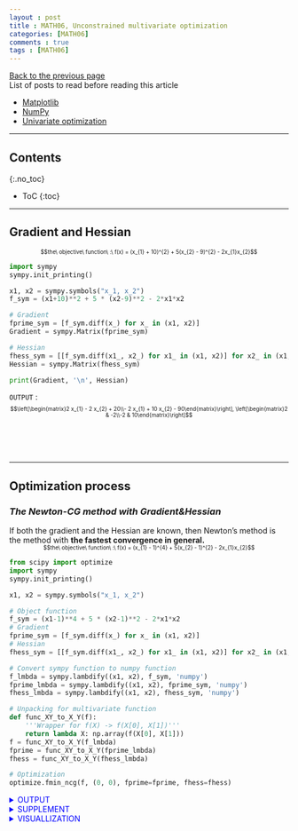 ```yaml
---
layout : post
title : MATH06, Unconstrained multivariate optimization
categories: [MATH06]
comments : true
tags : [MATH06]
---
```

[Back to the previous page](https://userdyk-github.github.io/Study.html) <br>
List of posts to read before reading this article
- <a href='https://userdyk-github.github.io/pl03-topic02/PL03-Topic02-Matplotlib.html' target="_blank">Matplotlib</a>
- <a href='https://userdyk-github.github.io/pl03-topic02/PL03-Topic02-NumPy.html' target="_blank">NumPy</a>
- <a href='https://userdyk-github.github.io/math06/MATH06-Univariate-optimization.html'>Univariate optimization</a>


---

## Contents
{:.no_toc}

* ToC
{:toc}

<hr class="division1">

## **Gradient and Hessian**

<div style="font-size: 70%; text-align:center;"> $$the\ objective\ function\ :\ f(x) = (x_{1} + 10)^{2} + 5(x_{2} - 9)^{2} - 2x_{1}x_{2}$$</div>

```python
import sympy
sympy.init_printing()

x1, x2 = sympy.symbols("x_1, x_2") 
f_sym = (x1+10)**2 + 5 * (x2-9)**2 - 2*x1*x2 

# Gradient
fprime_sym = [f_sym.diff(x_) for x_ in (x1, x2)]
Gradient = sympy.Matrix(fprime_sym)

# Hessian  
fhess_sym = [[f_sym.diff(x1_, x2_) for x1_ in (x1, x2)] for x2_ in (x1, x2)] 
Hessian = sympy.Matrix(fhess_sym)

print(Gradient, '\n', Hessian)
```
`OUTPUT` :
<span style="font-size: 70%;"> $$\left[\begin{matrix}2 x_{1} - 2 x_{2} + 20\\- 2 x_{1} + 10 x_{2} - 90\end{matrix}\right], \left[\begin{matrix}2 & -2\\-2 & 10\end{matrix}\right]$$</span>

<br><br><br>
<hr class="division2">

## **Optimization process**
### ***The Newton-CG method with Gradient&Hessian***

<div class='jb-medium'>If both the gradient and the Hessian are known, then Newton’s method is the method with <strong>the fastest convergence in general.</strong></div> 

<div style="font-size: 70%; text-align:center;"> $$the\ objective\ function\ :\ f(x) = (x_{1} - 1)^{4} + 5(x_{2} - 1)^{2} - 2x_{1}x_{2}$$</div>

```python
from scipy import optimize
import sympy
sympy.init_printing()

x1, x2 = sympy.symbols("x_1, x_2") 

# Object function
f_sym = (x1-1)**4 + 5 * (x2-1)**2 - 2*x1*x2 
# Gradient
fprime_sym = [f_sym.diff(x_) for x_ in (x1, x2)]
# Hessian  
fhess_sym = [[f_sym.diff(x1_, x2_) for x1_ in (x1, x2)] for x2_ in (x1, x2)] 

# Convert sympy function to numpy function
f_lmbda = sympy.lambdify((x1, x2), f_sym, 'numpy') 
fprime_lmbda = sympy.lambdify((x1, x2), fprime_sym, 'numpy')
fhess_lmbda = sympy.lambdify((x1, x2), fhess_sym, 'numpy')

# Unpacking for multivariate function
def func_XY_to_X_Y(f):    
    '''Wrapper for f(X) -> f(X[0], X[1])'''
    return lambda X: np.array(f(X[0], X[1])) 
f = func_XY_to_X_Y(f_lmbda) 
fprime = func_XY_to_X_Y(fprime_lmbda) 
fhess = func_XY_to_X_Y(fhess_lmbda)

# Optimization
optimize.fmin_ncg(f, (0, 0), fprime=fprime, fhess=fhess)
```

<details markdown="1">
<summary class='jb-small' style="color:blue">OUTPUT</summary>
<hr class='division3'>
```
Optimization terminated successfully.
         Current function value: -3.867223
         Iterations: 8
         Function evaluations: 10
         Gradient evaluations: 17
         Hessian evaluations: 8
array([1.88292613, 1.37658523])
```
<hr class='division3'>
</details>

<details markdown="1">
<summary class='jb-small' style="color:blue">SUPPLEMENT</summary>
<hr class='division3'>
Gradient
```
sympy.Matrix(fprime_sym)
```
`OUTPUT` :
<span style="font-size: 70%;"> $$\left[\begin{matrix}- 2 x_{2} + 4 \left(x_{1} - 1\right)^{3}\\- 2 x_{1} + 10 x_{2} - 10\end{matrix}\right]$$</span><br>
Hessian
```
sympy.Matrix(fhess_sym)
```
`OUTPUT` :
<span style="font-size: 70%;"> $$\left[\begin{matrix}12 \left(x_{1} - 1\right)^{2} & -2\\-2 & 10\end{matrix}\right]$$</span>
<hr class='division3'>
</details>

<details markdown="1">
<summary class='jb-small' style="color:blue">VISUALLIZATION</summary>
<hr class='division3'>
```python
import matplotlib.pyplot as plt

x_opt = optimize.fmin_ncg(f, (0, 0), fprime=fprime, fhess=fhess)  
x_ = y_ = np.linspace(-1, 4, 100)  
X, Y = np.meshgrid(x_, y_)

fig, ax = plt.subplots(figsize=(6, 4)) 
c = ax.contour(X, Y, f_lmbda(X, Y), 100)   
plt.colorbar(c, ax=ax)

ax.plot(x_opt[0], x_opt[1], 'r*', markersize=15)   
ax.set_xlabel(r"$x_1$", fontsize=18)   
ax.set_ylabel(r"$x_2$", fontsize=18)    
plt.show()
```
![다운로드 (8)](https://user-images.githubusercontent.com/52376448/65281242-1747a400-db6d-11e9-9be4-635a88f95011.png)
<hr class='division3'>
</details>
<br><br><br>

---

<br><br><br>

### ***The BFGS algorithm with Gradient***

<div class="medium">Although the BFGS and the conjugate gradient methods theoretically have slower convergence than Newton’s method, they can sometimes offer <strong>improved stability</strong> and can therefore be preferable. </div>

<div style="font-size: 70%; text-align:center;"> $$the\ objective\ function\ :\ f(x) = (x_{1} - 1)^{4} + 5(x_{2} - 1)^{2} - 2x_{1}x_{2}$$</div>

```python
from scipy import optimize
import sympy
sympy.init_printing()
import numpy as np

x1, x2 = sympy.symbols("x_1, x_2") 

# Object function
f_sym = (x1-1)**4 + 5 * (x2-1)**2 - 2*x1*x2 
# Gradient
fprime_sym = [f_sym.diff(x_) for x_ in (x1, x2)]

# Convert sympy function to numpy function
f_lmbda = sympy.lambdify((x1, x2), f_sym, 'numpy') 
fprime_lmbda = sympy.lambdify((x1, x2), fprime_sym, 'numpy')

# Unpacking for multivariate function
def func_XY_to_X_Y(f):    
    '''Wrapper for f(X) -> f(X[0], X[1])'''
    return lambda X: np.array(f(X[0], X[1])) 
f = func_XY_to_X_Y(f_lmbda) 
fprime = func_XY_to_X_Y(fprime_lmbda) 

# Optimization
optimize.fmin_bfgs(f, (0, 0), fprime=fprime)
```

<details markdown="1">
<summary class='jb-small' style="color:blue">OUTPUT</summary>
<hr class='division3'>
```
Optimization terminated successfully.
         Current function value: -3.867223
         Iterations: 9
         Function evaluations: 13
         Gradient evaluations: 13
array([1.88292645, 1.37658596])
```
<hr class='division3'>
</details>
<details markdown="1">
<summary class='jb-small' style="color:blue">SUPPLEMENT</summary>
<hr class='division3'>
Gradient
```
sympy.Matrix(fprime_sym)
```
`OUTPUT` :
<span style="font-size: 70%;">$$\left[\begin{matrix}- 2 x_{2} + 4 \left(x_{1} - 1\right)^{3}\\- 2 x_{1} + 10 x_{2} - 10\end{matrix}\right]$$</span><br>
<hr class='division3'>
</details>

<details markdown="1">
<summary class='jb-small' style="color:blue">VISUALLIZATION</summary>
<hr class='division3'>
```python
import matplotlib.pyplot as plt

x_opt = optimize.fmin_bfgs(f, (0, 0), fprime=fprime)
x_ = y_ = np.linspace(-1, 4, 100)  
X, Y = np.meshgrid(x_, y_)

fig, ax = plt.subplots(figsize=(6, 4)) 
c = ax.contour(X, Y, f_lmbda(X, Y), 100)   
plt.colorbar(c, ax=ax)

ax.plot(x_opt[0], x_opt[1], 'r*', markersize=15)   
ax.set_xlabel(r"$x_1$", fontsize=18)   
ax.set_ylabel(r"$x_2$", fontsize=18)    
plt.show()
```
![다운로드 (9)](https://user-images.githubusercontent.com/52376448/65285866-b3c37380-db78-11e9-84b2-f00ef7001f7c.png)
<hr class='division3'>
</details>
<br><br><br>

---

### ***A nonlinear conjugate gradient algorithm with Gradient***

<div class="medium">Although the BFGS and the conjugate gradient methods theoretically have slower convergence than Newton’s method, they can sometimes offer <strong>improved stability</strong> and can therefore be preferable. </div>

<div style="font-size: 70%; text-align:center;"> $$the\ objective\ function\ :\ f(x) = (x_{1} - 1)^{4} + 5(x_{2} - 1)^{2} - 2x_{1}x_{2}$$</div>

```python
from scipy import optimize
import sympy
sympy.init_printing()
import numpy as np

x1, x2 = sympy.symbols("x_1, x_2") 

# Object function
f_sym = (x1-1)**4 + 5 * (x2-1)**2 - 2*x1*x2 
# Gradient
fprime_sym = [f_sym.diff(x_) for x_ in (x1, x2)]

# Convert sympy function to numpy function
f_lmbda = sympy.lambdify((x1, x2), f_sym, 'numpy') 
fprime_lmbda = sympy.lambdify((x1, x2), fprime_sym, 'numpy')

# Unpacking for multivariate function
def func_XY_to_X_Y(f):    
    '''Wrapper for f(X) -> f(X[0], X[1])'''
    return lambda X: np.array(f(X[0], X[1])) 
f = func_XY_to_X_Y(f_lmbda) 
fprime = func_XY_to_X_Y(fprime_lmbda) 

# Optimization
optimize.fmin_cg(f, (0, 0), fprime=fprime)
```

<details markdown="1">
<summary class='jb-small' style="color:blue">OUTPUT</summary>
<hr class='division3'>
```
Optimization terminated successfully.
         Current function value: -3.867223
         Iterations: 8
         Function evaluations: 18
         Gradient evaluations: 18
array([1.88292612, 1.37658523])
```
<hr class='division3'>
</details>
<details markdown="1">
<summary class='jb-small' style="color:blue">SUPPLEMENT</summary>
<hr class='division3'>
Gradient
```
sympy.Matrix(fprime_sym)
```
`OUTPUT` :
<span style="font-size: 70%;">$$\left[\begin{matrix}- 2 x_{2} + 4 \left(x_{1} - 1\right)^{3}\\- 2 x_{1} + 10 x_{2} - 10\end{matrix}\right]$$</span>
<hr class='division3'>
</details>
<details markdown="1">
<summary class='jb-small' style="color:blue">VISUALLIZATION</summary>
<hr class='division3'>
```python
import matplotlib.pyplot as plt

x_opt = optimize.fmin_cg(f, (0, 0), fprime=fprime)
x_ = y_ = np.linspace(-1, 4, 100)  
X, Y = np.meshgrid(x_, y_)

fig, ax = plt.subplots(figsize=(6, 4)) 
c = ax.contour(X, Y, f_lmbda(X, Y), 100)   
plt.colorbar(c, ax=ax)

ax.plot(x_opt[0], x_opt[1], 'r*', markersize=15)   
ax.set_xlabel(r"$x_1$", fontsize=18)   
ax.set_ylabel(r"$x_2$", fontsize=18)    
plt.show()
```
![다운로드 (10)](https://user-images.githubusercontent.com/52376448/65286094-54199800-db79-11e9-9877-1e639502119b.png)
<hr class='division3'>
</details>
<br><br><br>

---

### ***the BFGS algorithm without Gradient&Hessian***

<div class='jb-medium'>In general, the BFGS method is often a good first approach to try, in particular if neither the gradient nor the Hessian is known. If only the gradient is known, then the BFGS method is still <strong>the generally recommended method</strong> to use, although the conjugate gradient method is often a competitive alternative to the BFGS method.</div>

<div style="font-size: 70%; text-align:center;"> $$the\ objective\ function\ :\ f(x) = (x_{1} - 1)^{4} + 5(x_{2} - 1)^{2} - 2x_{1}x_{2}$$</div>

```python
from scipy import optimize
import sympy
sympy.init_printing()
import numpy as np

x1, x2 = sympy.symbols("x_1, x_2") 

# Object function
f_sym = (x1-1)**4 + 5 * (x2-1)**2 - 2*x1*x2 

# Convert sympy function to numpy function
f_lmbda = sympy.lambdify((x1, x2), f_sym, 'numpy') 

# Unpacking for multivariate function
def func_XY_to_X_Y(f):    
    '''Wrapper for f(X) -> f(X[0], X[1])'''
    return lambda X: np.array(f(X[0], X[1])) 
f = func_XY_to_X_Y(f_lmbda) 

# Optimization
optimize.fmin_bfgs(f, (0, 0))
```
<details markdown="1">
<summary class='jb-small' style="color:blue">OUTPUT</summary>
<hr class='division3'>
```
Optimization terminated successfully.
         Current function value: -3.867223
         Iterations: 9
         Function evaluations: 52
         Gradient evaluations: 13
array([1.88292645, 1.37658596])
```
<hr class='division3'>
</details>

<details markdown="1">
<summary class='jb-small' style="color:blue">VISUALLIZATION</summary>
<hr class='division3'>
```python
import matplotlib.pyplot as plt

x_opt = optimize.fmin_bfgs(f, (0, 0))
x_ = y_ = np.linspace(-1, 4, 100)  
X, Y = np.meshgrid(x_, y_)

fig, ax = plt.subplots(figsize=(6, 4)) 
c = ax.contour(X, Y, f_lmbda(X, Y), 100)   
plt.colorbar(c, ax=ax)

ax.plot(x_opt[0], x_opt[1], 'r*', markersize=15)   
ax.set_xlabel(r"$x_1$", fontsize=18)   
ax.set_ylabel(r"$x_2$", fontsize=18)    
plt.show()
```
![다운로드 (11)](https://user-images.githubusercontent.com/52376448/65286198-a5c22280-db79-11e9-8dbf-bd764dd63a48.png)
<hr class='division3'>
</details>

<br><br><br>

<hr class="division2">

## title3

<hr class="division1">

List of posts followed by this article
- [post1](https://userdyk-github.github.io/)
- <a href='https://userdyk-github.github.io/'>post2</a>
- <a href='https://userdyk-github.github.io/'>post3</a>

---

Reference
- [post1](https://userdyk-github.github.io/)
- <a href='https://userdyk-github.github.io/'>post2</a>
- <a href='https://userdyk-github.github.io/'>post3</a>

---

